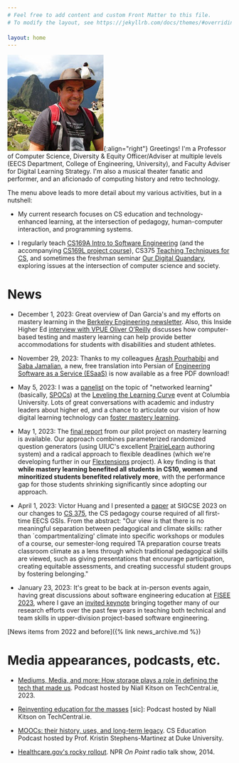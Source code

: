 ```yaml
---
# Feel free to add content and custom Front Matter to this file.
# To modify the layout, see https://jekyllrb.com/docs/themes/#overriding-theme-defaults

layout: home
---
```


![Armando at Machu Picchu, 2014](/assets/img/machupicchu.jpg){:align="right"}
Greetings!  I'm a Professor of Computer Science, Diversity & Equity Officer/Adviser at multiple levels (EECS Department, College of Engineering, University), and Faculty Adviser for Digital Learning Strategy.  I'm also a musical theater fanatic and performer, and an aficionado of computing history and retro technology.

The menu above leads to more detail about my various activities, but in a nutshell:

* My current research focuses on CS education and technology-enhanced learning, at the intersection of pedagogy, human-computer interaction, and programming systems.

* I regularly teach [CS169A Intro to Software Engineering](cs169a.cs169.org) (and the accompanying [CS169L project course](cs169l.cs169.org)), CS375 [Teaching Techniques for CS](cs375.org), and sometimes the freshman seminar [Our Digital Quandary](digitalquandary.org), exploring issues at the intersection of computer science and society.

# News

* December 1, 2023: Great overview of Dan Garcia's and my efforts on
mastery learning in the [Berkeley Engineering
newsletter](https://engineering.berkeley.edu/news/2023/12/making-the-grade/).
Also, this Inside Higher Ed [interview with VPUE Oliver
O’Reilly](https://www.insidehighered.com/opinion/blogs/learning-innovation/2023/11/13/three-questions-uc-berkeleys-oliver-oreilly)
discusses how computer-based testing and mastery learning can help
provide better accommodations for students with disabilities and
student athletes.

* November 29, 2023: Thanks to my colleagues [Arash
Pourhabibi](https://www.linkedin.com/in/arashpourhabibizarandi/) and
[Saba Jamalian](https://www.linkedin.com/in/sabajamalian/), a new,
free translation into Persian of [Engineering Software as a Service
(ESaaS)](https://saasbook.info) is now available as a free PDF download!

* May 5, 2023: I was a [panelist]() on the topic of "networked learning" (basically,
[SPOCs](https://slate.com/technology/2013/09/spocs-small-private-online-classes-may-be-better-than-moocs.html))
at the [Leveling the Learning Curve](https://leveling.college) event
at Columbia University.  Lots of great conversations with academic and
industry leaders about higher ed, and a chance to articulate our
vision of how digital learning technology can [foster mastery learning](https://acelab.berkeley.edu/projects/cbt).

* May 1, 2023: The [final report](https://drive.google.com/file/d/1Z3Whcf5-JgF9wcmuj9jVWVLcZjR5zuOq/view?usp=sharing) from our pilot project on mastery
learning is available.  Our approach combines parameterized randomized
question generators (using UIUC's excellent
[PrairieLearn](prairielearn.org) authoring system) and a radical
approach to flexible deadlines (which we're developing further in our
[Flextensions](https://acelab.berkeley.edu/projects/flextensions/) project).  A key finding is that **while mastery
learning benefited all students in CS10, women and minoritized
students benefited relatively  more**, with the performance gap for
those students shrinking significantly since adopting our approach.

* April 1, 2023: Victor Huang and I presented a [paper](https://dl.acm.org/doi/10.1145/3545945.3569826) at SIGCSE
2023 on our changes to [CS 375](cs375.org), the CS pedagogy course required of all
first-time EECS GSIs.  From the abstract: "Our view is that there is no
meaningful separation between pedagogical and climate skills: rather
than `compartmentalizing' climate into specific workshops or modules
of a course, our semester-long required TA preparation course treats
classroom climate as a lens through which traditional pedagogical
skills are viewed, such as giving presentations that encourage
participation, creating equitable assessments, and creating successful
student groups by fostering belonging."

* January 23, 2023: It's great to be back at in-person 
events again, having great discussions about software engineering education at [FISEE
2023](https://www.laser-foundation.org/fisee/2023/), where I gave an
[invited keynote](https://drive.google.com/drive/u/1/folders/10clYQn9ka0Q2NZIWY0eqAXqpA7P1UAoe) bringing together many of our research efforts over
the past few years in
teaching both technical and team skills in upper-division
project-based software engineering.

[News items from 2022 and before]({% link news_archive.md %})

# Media appearances, podcasts, etc.

* [Mediums, Media, and more: How storage plays a role in defining the
tech that made
us](https://www.techcentral.ie/mediums-media-and-more-with-prof-armando-fox/).
Podcast hosted by Niall Kitson on TechCentral.ie, 2023.

* [Reinventing education for the
masses](https://www.techcentral.ie/prof-armando-fox-reinventing-education-masses/) [sic]:
Podcast hosted by Niall Kitson on TechCentral.ie.

* [MOOCs: their history, uses, and long-term
legacy](https://csedpodcast.org/blog/season1_episode5/).  CS Education
Podcast hosted by Prof. Kristin Stephens-Martinez at Duke University.

* [Healthcare.gov's rocky
rollout](https://training.npr.org/sources/armando-fox/). NPR _On
Point_ radio talk show, 2014.
